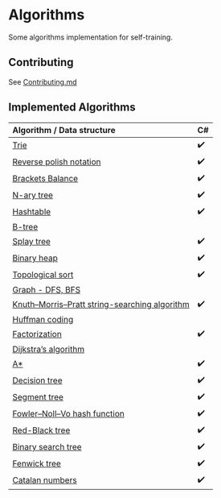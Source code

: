 # Algorithms
Some algorithms implementation for self-training.

## Contributing
See [Contributing.md](https://github.com/Sharpach/Algorithms/blob/master/CONTRIBUTING.md)

## Implemented Algorithms

| Algorithm / Data structure                                                                        | C#                 |
|:------------------------------------------------------------------------------------------------- | ------------------ |
| [Trie](https://github.com/Sharpach/Algorithms/issues/5)                                           | :heavy_check_mark: | 
| [Reverse polish notation](https://github.com/Sharpach/Algorithms/issues/4)                        | :heavy_check_mark: | 
| [Brackets Balance](https://www.hackerrank.com/challenges/balanced-brackets/problem)               | :heavy_check_mark: |
| [N-ary tree](https://github.com/Sharpach/Algorithms/issues/36)                                    | :heavy_check_mark: |
| [Hashtable](https://github.com/Sharpach/Algorithms/issues/32)                                     | :heavy_check_mark: |
| [B-tree](https://github.com/Sharpach/Algorithms/issues/34)                                        | 
| [Splay tree](https://github.com/Sharpach/Algorithms/issues/40)                                    | :heavy_check_mark: |
| [Binary heap](https://github.com/Sharpach/Algorithms/issues/7)                                    | :heavy_check_mark: |
| [Topological sort](https://github.com/Sharpach/Algorithms/issues/2)                               | :heavy_check_mark: |
| [Graph - DFS, BFS](https://github.com/Sharpach/Algorithms/issues/10)                              | 
| [Knuth–Morris–Pratt string-searching algorithm](https://github.com/Sharpach/Algorithms/issues/9)  | :heavy_check_mark: |
| [Huffman coding](https://github.com/Sharpach/Algorithms/issues/1)                                 | 
| [Factorization](https://github.com/Sharpach/Algorithms/issues/41)                                 | :heavy_check_mark: |
| [Dijkstra’s algorithm](https://github.com/Sharpach/Algorithms/issues/22)                          | 
| [A*](https://github.com/Sharpach/Algorithms/issues/35)                                            | :heavy_check_mark: |
| [Decision tree](https://github.com/Sharpach/Algorithms/issues/6)                                  | :heavy_check_mark: |
| [Segment tree](https://github.com/Sharpach/Algorithms/issues/23)                                  | :heavy_check_mark: |
| [Fowler–Noll–Vo hash function](https://github.com/Sharpach/Algorithms/issues/37)                  | :heavy_check_mark: |
| [Red-Black tree](https://github.com/Sharpach/Algorithms/issues/33)                                | :heavy_check_mark: |
| [Binary search tree](https://github.com/Sharpach/Algorithms/issues/3)                             | :heavy_check_mark: |
| [Fenwick tree](https://github.com/Sharpach/Algorithms/pull/49)                                    | :heavy_check_mark: |
| [Catalan numbers](https://github.com/Sharpach/Algorithms/pull/48)                                 | :heavy_check_mark: |
